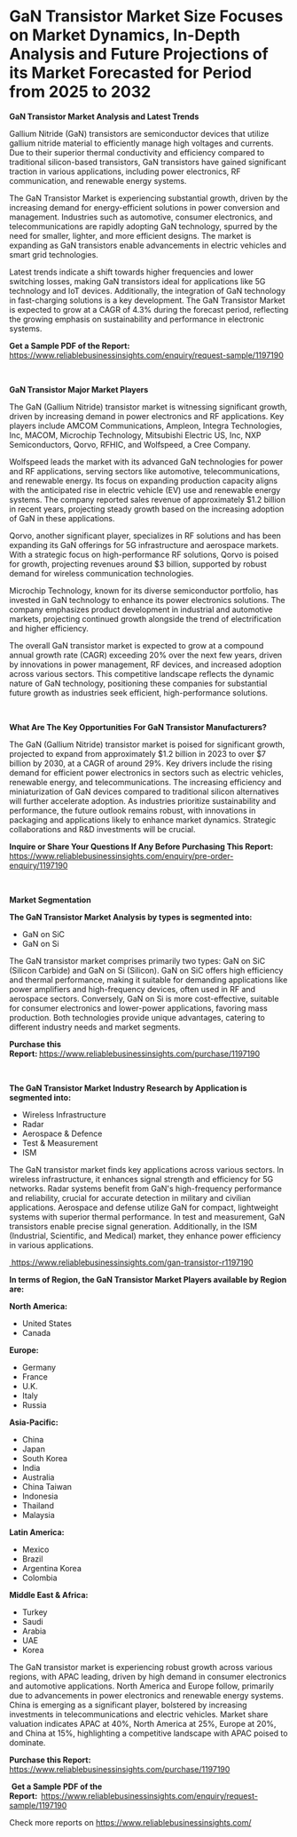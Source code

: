 <p><h1>GaN Transistor Market Size Focuses on Market Dynamics, In-Depth Analysis and Future Projections of its Market Forecasted for Period from 2025 to 2032</h1></p><p><strong>GaN Transistor Market Analysis and Latest Trends</strong></p>
<p><p>Gallium Nitride (GaN) transistors are semiconductor devices that utilize gallium nitride material to efficiently manage high voltages and currents. Due to their superior thermal conductivity and efficiency compared to traditional silicon-based transistors, GaN transistors have gained significant traction in various applications, including power electronics, RF communication, and renewable energy systems.</p><p>The GaN Transistor Market is experiencing substantial growth, driven by the increasing demand for energy-efficient solutions in power conversion and management. Industries such as automotive, consumer electronics, and telecommunications are rapidly adopting GaN technology, spurred by the need for smaller, lighter, and more efficient designs. The market is expanding as GaN transistors enable advancements in electric vehicles and smart grid technologies.</p><p>Latest trends indicate a shift towards higher frequencies and lower switching losses, making GaN transistors ideal for applications like 5G technology and IoT devices. Additionally, the integration of GaN technology in fast-charging solutions is a key development. The GaN Transistor Market is expected to grow at a CAGR of 4.3% during the forecast period, reflecting the growing emphasis on sustainability and performance in electronic systems.</p></p>
<p><strong>Get a Sample PDF of the Report:&nbsp;</strong> <a href="https://www.reliablebusinessinsights.com/enquiry/request-sample/1197190?utm_campaign=1847&utm_medium=2&utm_source=Github&utm_content=ia&utm_term=11022025&utm_id=gan-transistor">https://www.reliablebusinessinsights.com/enquiry/request-sample/1197190</a></p>
<p>&nbsp;</p>
<p><strong>GaN Transistor Major Market Players</strong></p>
<p><p>The GaN (Gallium Nitride) transistor market is witnessing significant growth, driven by increasing demand in power electronics and RF applications. Key players include AMCOM Communications, Ampleon, Integra Technologies, Inc, MACOM, Microchip Technology, Mitsubishi Electric US, Inc, NXP Semiconductors, Qorvo, RFHIC, and Wolfspeed, a Cree Company.</p><p>Wolfspeed leads the market with its advanced GaN technologies for power and RF applications, serving sectors like automotive, telecommunications, and renewable energy. Its focus on expanding production capacity aligns with the anticipated rise in electric vehicle (EV) use and renewable energy systems. The company reported sales revenue of approximately $1.2 billion in recent years, projecting steady growth based on the increasing adoption of GaN in these applications.</p><p>Qorvo, another significant player, specializes in RF solutions and has been expanding its GaN offerings for 5G infrastructure and aerospace markets. With a strategic focus on high-performance RF solutions, Qorvo is poised for growth, projecting revenues around $3 billion, supported by robust demand for wireless communication technologies.</p><p>Microchip Technology, known for its diverse semiconductor portfolio, has invested in GaN technology to enhance its power electronics solutions. The company emphasizes product development in industrial and automotive markets, projecting continued growth alongside the trend of electrification and higher efficiency.</p><p>The overall GaN transistor market is expected to grow at a compound annual growth rate (CAGR) exceeding 20% over the next few years, driven by innovations in power management, RF devices, and increased adoption across various sectors. This competitive landscape reflects the dynamic nature of GaN technology, positioning these companies for substantial future growth as industries seek efficient, high-performance solutions.</p></p>
<p>&nbsp;</p>
<p><strong>What Are The Key Opportunities For GaN Transistor Manufacturers?</strong></p>
<p><p>The GaN (Gallium Nitride) transistor market is poised for significant growth, projected to expand from approximately $1.2 billion in 2023 to over $7 billion by 2030, at a CAGR of around 29%. Key drivers include the rising demand for efficient power electronics in sectors such as electric vehicles, renewable energy, and telecommunications. The increasing efficiency and miniaturization of GaN devices compared to traditional silicon alternatives will further accelerate adoption. As industries prioritize sustainability and performance, the future outlook remains robust, with innovations in packaging and applications likely to enhance market dynamics. Strategic collaborations and R&D investments will be crucial.</p></p>
<p><strong>Inquire or Share Your Questions If Any Before Purchasing This Report:</strong> <a href="https://www.reliablebusinessinsights.com/enquiry/pre-order-enquiry/1197190?utm_campaign=1847&utm_medium=2&utm_source=Github&utm_content=ia&utm_term=11022025&utm_id=gan-transistor">https://www.reliablebusinessinsights.com/enquiry/pre-order-enquiry/1197190</a></p>
<p>&nbsp;</p>
<p><strong>Market Segmentation</strong></p>
<p><strong>The GaN Transistor Market Analysis by types is segmented into:</strong></p>
<p><ul><li>GaN on SiC</li><li>GaN on Si</li></ul></p>
<p><p>The GaN transistor market comprises primarily two types: GaN on SiC (Silicon Carbide) and GaN on Si (Silicon). GaN on SiC offers high efficiency and thermal performance, making it suitable for demanding applications like power amplifiers and high-frequency devices, often used in RF and aerospace sectors. Conversely, GaN on Si is more cost-effective, suitable for consumer electronics and lower-power applications, favoring mass production. Both technologies provide unique advantages, catering to different industry needs and market segments.</p></p>
<p><strong>Purchase this Report:&nbsp;</strong><a href="https://www.reliablebusinessinsights.com/purchase/1197190?utm_campaign=1847&utm_medium=2&utm_source=Github&utm_content=ia&utm_term=11022025&utm_id=gan-transistor">https://www.reliablebusinessinsights.com/purchase/1197190</a></p>
<p>&nbsp;</p>
<p><strong>The GaN Transistor Market Industry Research by Application is segmented into:</strong></p>
<p><ul><li>Wireless Infrastructure</li><li>Radar</li><li>Aerospace & Defence</li><li>Test & Measurement</li><li>ISM</li></ul></p>
<p><p>The GaN transistor market finds key applications across various sectors. In wireless infrastructure, it enhances signal strength and efficiency for 5G networks. Radar systems benefit from GaN's high-frequency performance and reliability, crucial for accurate detection in military and civilian applications. Aerospace and defense utilize GaN for compact, lightweight systems with superior thermal performance. In test and measurement, GaN transistors enable precise signal generation. Additionally, in the ISM (Industrial, Scientific, and Medical) market, they enhance power efficiency in various applications.</p></p>
<p><a href="https://www.reliablebusinessinsights.com/gan-transistor-r1197190?utm_campaign=1847&utm_medium=2&utm_source=Github&utm_content=ia&utm_term=11022025&utm_id=gan-transistor">&nbsp;https://www.reliablebusinessinsights.com/gan-transistor-r1197190</a></p>
<p><strong>In terms of Region, the GaN Transistor Market Players available by Region are:</strong></p>
<p>
    <p> <strong> North America: </strong>
        <ul>
            <li>United States</li>
            <li>Canada</li>
        </ul>
        </p> 
    <p> <strong> Europe: </strong>
        <ul>
            <li>Germany</li>
            <li>France</li>
            <li>U.K.</li>
            <li>Italy</li>
            <li>Russia</li>
        </ul>
        </p> 
    <p> <strong> Asia-Pacific: </strong>
        <ul>
            <li>China</li>
            <li>Japan</li>
            <li>South Korea</li>
            <li>India</li>
            <li>Australia</li>
            <li>China Taiwan</li>
            <li>Indonesia</li>
            <li>Thailand</li>
            <li>Malaysia</li>
        </ul>
        </p> 
    <p> <strong> Latin America: </strong>
        <ul>
            <li>Mexico</li>
            <li>Brazil</li>
            <li>Argentina Korea</li>
            <li>Colombia</li>
        </ul>
        </p> 
    <p> <strong> Middle East & Africa: </strong>
        <ul>
            <li>Turkey</li>
            <li>Saudi</li>
            <li>Arabia</li>
            <li>UAE</li>
            <li>Korea</li>
        </ul>
    </p>
    </p>
<p><p>The GaN transistor market is experiencing robust growth across various regions, with APAC leading, driven by high demand in consumer electronics and automotive applications. North America and Europe follow, primarily due to advancements in power electronics and renewable energy systems. China is emerging as a significant player, bolstered by increasing investments in telecommunications and electric vehicles. Market share valuation indicates APAC at 40%, North America at 25%, Europe at 20%, and China at 15%, highlighting a competitive landscape with APAC poised to dominate.</p></p>
<p><strong>Purchase this Report: </strong><a href="https://www.reliablebusinessinsights.com/purchase/1197190?utm_campaign=1847&utm_medium=2&utm_source=Github&utm_content=ia&utm_term=11022025&utm_id=gan-transistor">https://www.reliablebusinessinsights.com/purchase/1197190</a></p>
<p>&nbsp;<strong>Get a Sample PDF of the Report:&nbsp;&nbsp;</strong><a href="https://www.reliablebusinessinsights.com/enquiry/request-sample/1197190?utm_campaign=1847&utm_medium=2&utm_source=Github&utm_content=ia&utm_term=11022025&utm_id=gan-transistor">https://www.reliablebusinessinsights.com/enquiry/request-sample/1197190</a></p>
<p><strong></strong></p>
<p>Check more reports on <a href="https://www.reliablebusinessinsights.com/?utm_campaign=1847&utm_medium=2&utm_source=Github&utm_content=ia&utm_term=11022025&utm_id=gan-transistor">https://www.reliablebusinessinsights.com/</a></p>